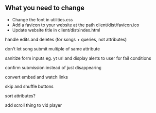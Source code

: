 ## What you need to change

- Change the font in utilities.css
- Add a favicon to your website at the path client/dist/favicon.ico
- Update website title in client/dist/index.html


handle edits and deletes (for songs + queries, not attributes)

don't let song submit multiple of same attribute

sanitize form inputs eg. yt url and display alerts to user for fail conditions

confirm submission instead of just disappearing

convert embed and watch links

skip and shuffle buttons

sort attributes? 

add scroll thing to vid player
